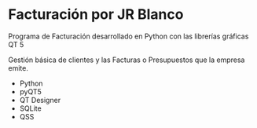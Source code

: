# Facturación por JR Blanco

Programa de Facturación desarrollado en Python con las librerías gráficas QT 5

Gestión básica de clientes y las Facturas o Presupuestos que la empresa emite.

  - Python
  - pyQT5
  - QT Designer
  - SQLite
  - QSS
